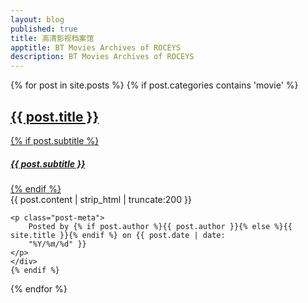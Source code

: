 ```yaml
---
layout: blog
published: true
title: 高清影视档案馆
apptitle: BT Movies Archives of ROCEYS 
description: BT Movies Archives of ROCEYS  
---
```

{% for post in site.posts %}
 {% if post.categories contains 'movie' %}
 <div class="container">
    <a href="{{ post.url | prepend: site.baseurl }}">
        <h2 class="post-title">
            {{ post.title }}
        </h2>
        {% if post.subtitle %}
        <h5 class="post-subtitle">
            {{ post.subtitle }}
        </h5>
        {% endif %}
    </a>
    <div class="post-content-preview">
        {{ post.content | strip_html | truncate:200 }}
    </div>

    <p class="post-meta">
        Posted by {% if post.author %}{{ post.author }}{% else %}{{ site.title }}{% endif %} on {{ post.date | date:
        "%Y/%m/%d" }}
    </p>
    </div>
    {% endif %}
{% endfor %}
